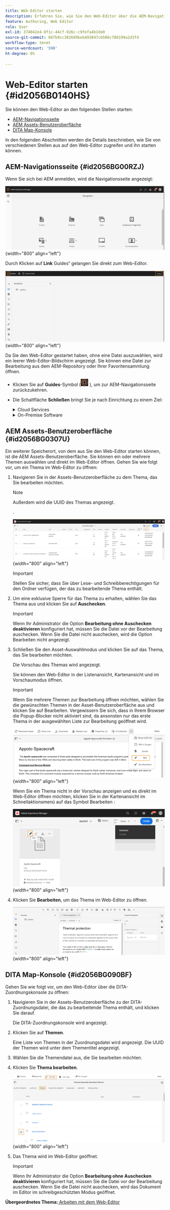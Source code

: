 ```yaml
---
title: Web-Editor starten
description: Erfahren Sie, wie Sie den Web-Editor über die AEM-Navigationsseite, die AEM Assets-Benutzeroberfläche und die DITA-Zuordnungskonsole in AEM Guides starten.
feature: Authoring, Web Editor
role: User
exl-id: 374042e4-0f1c-44cf-926c-c9fefa4b1de0
source-git-commit: 86fb9cc382689beb493847cb506c788199a2d3f4
workflow-type: tm+mt
source-wordcount: '590'
ht-degree: 0%

---
```


# Web-Editor starten {#id2056B0140HS}

Sie können den Web-Editor an den folgenden Stellen starten:

- [AEM-Navigationsseite](#id2056BG00RZJ)
- [AEM Assets-Benutzeroberfläche](#id2056BG0307U)
- [DITA Map-Konsole](#id2056BG090BF)

In den folgenden Abschnitten werden die Details beschrieben, wie Sie von verschiedenen Stellen aus auf den Web-Editor zugreifen und ihn starten können.

## AEM-Navigationsseite {#id2056BG00RZJ}

Wenn Sie sich bei AEM anmelden, wird die Navigationsseite angezeigt:

![](images/web-editor-from-navigation-page.png){width="800" align="left"}

Durch Klicken auf **Link** Guides“ gelangen Sie direkt zum Web-Editor.

![](images/web-editor-launch-page.png){width="800" align="left"}

Da Sie den Web-Editor gestartet haben, ohne eine Datei auszuwählen, wird ein leerer Web-Editor-Bildschirm angezeigt. Sie können eine Datei zur Bearbeitung aus dem AEM-Repository oder Ihrer Favoritensammlung öffnen.

- Klicken Sie auf **Guides**-Symbol (![](images/aem-guides-icon.png) ), um zur AEM-Navigationsseite zurückzukehren.

- Die Schaltfläche **Schließen** bringt Sie je nach Einrichtung zu einem Ziel:



  <details>

  <summary> Cloud Services </summary>

  Wenn Sie Cloud Service verwenden, klicken Sie auf die Schaltfläche **Schließen**, um zur AEM-Navigationsseite zurückzukehren.
  </details>

  <details>

  <summary> On-Premise Software</summary>

  Wenn Sie AEM Guides On-Premise-Software (4.2.1 und höher) verwenden, klicken Sie auf die Schaltfläche **Schließen** auf der rechten Seite, um zu Ihrem aktuellen Dateipfad in der Assets-Benutzeroberfläche zurückzukehren.

  </details>

## AEM Assets-Benutzeroberfläche {#id2056BG0307U}

Ein weiterer Speicherort, von dem aus Sie den Web-Editor starten können, ist die AEM Assets-Benutzeroberfläche. Sie können ein oder mehrere Themen auswählen und direkt im Web-Editor öffnen. Gehen Sie wie folgt vor, um ein Thema im Web-Editor zu öffnen:

1. Navigieren Sie in der Assets-Benutzeroberfläche zu dem Thema, das Sie bearbeiten möchten.

   >[!NOTE]
   >
   > Außerdem wird die UUID des Themas angezeigt.

   .

   ![](images/assets_ui_with_uuid_cs.png){width="800" align="left"}

   >[!IMPORTANT]
   >
   > Stellen Sie sicher, dass Sie über Lese- und Schreibberechtigungen für den Ordner verfügen, der das zu bearbeitende Thema enthält.

1. Um eine exklusive Sperre für das Thema zu erhalten, wählen Sie das Thema aus und klicken Sie auf **Auschecken**.

   >[!IMPORTANT]
   >
   > Wenn Ihr Administrator die Option **Bearbeitung ohne Auschecken deaktivieren** konfiguriert hat, müssen Sie die Datei vor der Bearbeitung auschecken. Wenn Sie die Datei nicht auschecken, wird die Option Bearbeiten nicht angezeigt.

1. Schließen Sie den Asset-Auswahlmodus und klicken Sie auf das Thema, das Sie bearbeiten möchten.

   Die Vorschau des Themas wird angezeigt.

   Sie können den Web-Editor in der Listenansicht, Kartenansicht und im Vorschaumodus öffnen.

   >[!IMPORTANT]
   >
   > Wenn Sie mehrere Themen zur Bearbeitung öffnen möchten, wählen Sie die gewünschten Themen in der Asset-Benutzeroberfläche aus und klicken Sie auf Bearbeiten. Vergewissern Sie sich, dass in Ihrem Browser die Popup-Blocker nicht aktiviert sind, da ansonsten nur das erste Thema in der ausgewählten Liste zur Bearbeitung geöffnet wird.

   ![](images/edit-from-preview_cs.png){width="800" align="left"}

   Wenn Sie ein Thema nicht in der Vorschau anzeigen und es direkt im Web-Editor öffnen möchten, klicken Sie in der Kartenansicht im Schnellaktionsmenü auf das Symbol Bearbeiten :

   ![](images/edit-topic-from-quick-action_cs.png){width="800" align="left"}

1. Klicken Sie **Bearbeiten**, um das Thema im Web-Editor zu öffnen.

   ![](images/edit-mode.png){width="800" align="left"}


## DITA Map-Konsole {#id2056BG090BF}

Gehen Sie wie folgt vor, um den Web-Editor über die DITA-Zuordnungskonsole zu öffnen:

1. Navigieren Sie in der Assets-Benutzeroberfläche zu der DITA-Zuordnungsdatei, die das zu bearbeitende Thema enthält, und klicken Sie darauf.

   Die DITA-Zuordnungskonsole wird angezeigt.

1. Klicken Sie auf **Themen**.

   Eine Liste von Themen in der Zuordnungsdatei wird angezeigt. Die UUID der Themen wird unter dem Thementitel angezeigt.

1. Wählen Sie die Themendatei aus, die Sie bearbeiten möchten.

1. Klicken Sie **Thema bearbeiten**.

   ![](images/edit-topics-map-console_cs.png){width="800" align="left"}

1. Das Thema wird im Web-Editor geöffnet.

   >[!IMPORTANT]
   >
   > Wenn Ihr Administrator die Option **Bearbeitung ohne Auschecken deaktivieren** konfiguriert hat, müssen Sie die Datei vor der Bearbeitung auschecken. Wenn Sie die Datei nicht auschecken, wird das Dokument im Editor im schreibgeschützten Modus geöffnet.


**Übergeordnetes Thema:**[ Arbeiten mit dem Web-Editor](web-editor.md)
